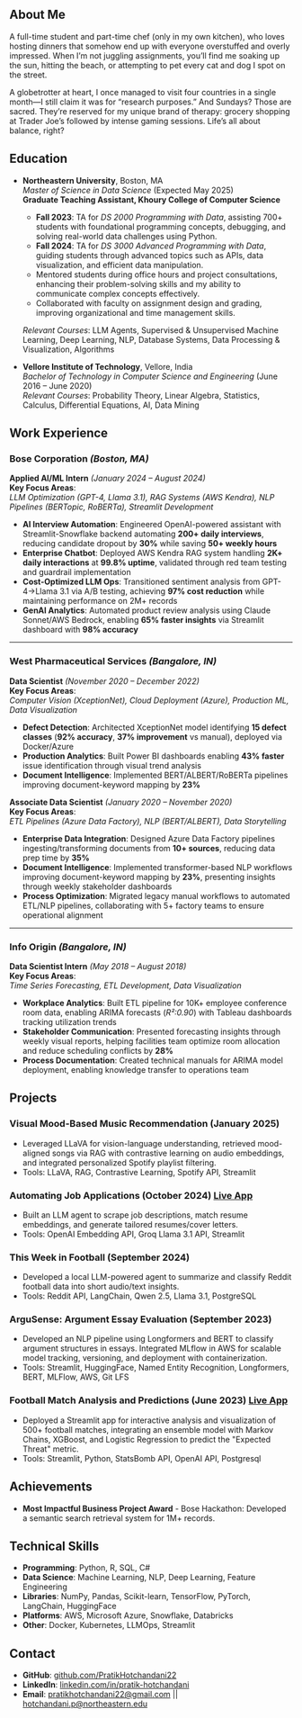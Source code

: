 ## About Me
A full-time student and part-time chef (only in my own kitchen), who loves hosting dinners that somehow end up with everyone overstuffed and overly impressed. When I’m not juggling assignments, you’ll find me soaking up the sun, hitting the beach, or attempting to pet every cat and dog I spot on the street.

A globetrotter at heart, I once managed to visit four countries in a single month—I still claim it was for “research purposes.” And Sundays? Those are sacred. They’re reserved for my unique brand of therapy: grocery shopping at Trader Joe’s followed by intense gaming sessions. Life’s all about balance, right?


## Education
- **Northeastern University**, Boston, MA  
  *Master of Science in Data Science* (Expected May 2025)  
  **Graduate Teaching Assistant, Khoury College of Computer Science**  
  - **Fall 2023**: TA for *DS 2000 Programming with Data*, assisting 700+ students with foundational programming concepts, debugging, and solving real-world data challenges using Python.  
  - **Fall 2024**: TA for *DS 3000 Advanced Programming with Data*, guiding students through advanced topics such as APIs, data visualization, and efficient data manipulation.  
  - Mentored students during office hours and project consultations, enhancing their problem-solving skills and my ability to communicate complex concepts effectively.  
  - Collaborated with faculty on assignment design and grading, improving organizational and time management skills.  

  *Relevant Courses*: LLM Agents, Supervised & Unsupervised Machine Learning, Deep Learning, NLP, Database Systems, Data Processing & Visualization, Algorithms  


- **Vellore Institute of Technology**, Vellore, India  
  *Bachelor of Technology in Computer Science and Engineering* (June 2016 – June 2020)  
  *Relevant Courses*: Probability Theory, Linear Algebra, Statistics, Calculus, Differential Equations, AI, Data Mining 

## Work Experience

### **Bose Corporation**  *(Boston, MA)* 
**Applied AI/ML Intern** *(January 2024 – August 2024)*  
**Key Focus Areas**:  
*LLM Optimization (GPT-4, Llama 3.1), RAG Systems (AWS Kendra), NLP Pipelines (BERTopic, RoBERTa), Streamlit Development*

- **AI Interview Automation**: Engineered OpenAI-powered assistant with Streamlit-Snowflake backend automating **200+ daily interviews**, reducing candidate dropout by **30%** while saving **50+ weekly hours**
- **Enterprise Chatbot**: Deployed AWS Kendra RAG system handling **2K+ daily interactions** at **99.8% uptime**, validated through red team testing and guardrail implementation
- **Cost-Optimized LLM Ops**: Transitioned sentiment analysis from GPT-4→Llama 3.1 via A/B testing, achieving **97% cost reduction** while maintaining performance on 2M+ records
- **GenAI Analytics**: Automated product review analysis using Claude Sonnet/AWS Bedrock, enabling **65% faster insights** via Streamlit dashboard with **98% accuracy**

---

### **West Pharmaceutical Services** *(Bangalore, IN)*  
**Data Scientist** *(November 2020 – December 2022)*  
**Key Focus Areas**:  
*Computer Vision (XceptionNet), Cloud Deployment (Azure), Production ML, Data Visualization*

- **Defect Detection**: Architected XceptionNet model identifying **15 defect classes** (**92% accuracy**, **37% improvement** vs manual), deployed via Docker/Azure
- **Production Analytics**: Built Power BI dashboards enabling **43% faster** issue identification through visual trend analysis
- **Document Intelligence**: Implemented BERT/ALBERT/RoBERTa pipelines improving document-keyword mapping by **23%**

**Associate Data Scientist** *(January 2020 – November 2020)*  
**Key Focus Areas**:  
*ETL Pipelines (Azure Data Factory), NLP (BERT/ALBERT), Data Storytelling*

- **Enterprise Data Integration**: Designed Azure Data Factory pipelines ingesting/transforming documents from **10+ sources**, reducing data prep time by **35%**
- **Document Intelligence**: Implemented transformer-based NLP workflows improving document-keyword mapping by **23%**, presenting insights through weekly stakeholder dashboards
- **Process Optimization**: Migrated legacy manual workflows to automated ETL/NLP pipelines, collaborating with 5+ factory teams to ensure operational alignment

---

### **Info Origin** *(Bangalore, IN)*  
**Data Scientist Intern** *(May 2018 – August 2018)*  
**Key Focus Areas**:  
*Time Series Forecasting, ETL Development, Data Visualization*

- **Workplace Analytics**: Built ETL pipeline for 10K+ employee conference room data, enabling ARIMA forecasts (*R²:0.90*) with Tableau dashboards tracking utilization trends
- **Stakeholder Communication**: Presented forecasting insights through weekly visual reports, helping facilities team optimize room allocation and reduce scheduling conflicts by **28%**
- **Process Documentation**: Created technical manuals for ARIMA model deployment, enabling knowledge transfer to operations team

## Projects
### Visual Mood-Based Music Recommendation (January 2025)
- Leveraged LLaVA for vision-language understanding, retrieved mood-aligned songs via RAG with contrastive learning on audio embeddings, and integrated personalized Spotify playlist filtering.
- Tools: LLaVA, RAG, Contrastive Learning, Spotify API, Streamlit 

### Automating Job Applications (October 2024) [Live App](https://promatchanalytics.streamlit.app)
- Built an LLM agent to scrape job descriptions, match resume embeddings, and generate tailored resumes/cover letters.
- Tools: OpenAI Embedding API, Groq Llama 3.1 API, Streamlit

### This Week in Football (September 2024)
- Developed a local LLM-powered agent to summarize and classify Reddit football data into short audio/text insights.
- Tools: Reddit API, LangChain, Qwen 2.5, Llama 3.1, PostgreSQL

### ArguSense: Argument Essay Evaluation (September 2023)
- Developed an NLP pipeline using Longformers and BERT to classify argument structures in essays. Integrated MLflow in AWS for scalable model tracking, versioning, and deployment with containerization.
- Tools: Streamlit, HuggingFace, Named Entity Recognition, Longformers, BERT, MLFlow, AWS, Git LFS               
### Football Match Analysis and Predictions (June 2023) [Live App](https://barca-ds.streamlit.app) 
- Deployed a Streamlit app for interactive analysis and visualization of 500+ football matches, integrating an ensemble model with Markov Chains, XGBoost, and Logistic Regression to predict the "Expected Threat" metric.  
- Tools: Streamlit, Python, StatsBomb API, OpenAI API, Postgresql

## Achievements
- **Most Impactful Business Project Award** - Bose Hackathon: Developed a semantic search retrieval system for 1M+ records.

## Technical Skills
- **Programming**: Python, R, SQL, C#  
- **Data Science**: Machine Learning, NLP, Deep Learning, Feature Engineering  
- **Libraries**: NumPy, Pandas, Scikit-learn, TensorFlow, PyTorch, LangChain, HuggingFace  
- **Platforms**: AWS, Microsoft Azure, Snowflake, Databricks  
- **Other**: Docker, Kubernetes, LLMOps, Streamlit  

## Contact
- **GitHub**: [github.com/PratikHotchandani22](https://github.com/PratikHotchandani22)  
- **LinkedIn**: [linkedin.com/in/pratik-hotchandani](https://linkedin.com/in/pratik-hotchandani)  
- **Email**: pratikhotchandani22@gmail.com || hotchandani.p@northeastern.edu 
